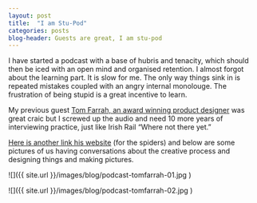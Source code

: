 ```yaml
---
layout: post
title:  "I am Stu-Pod"
categories: posts
blog-header: Guests are great, I am stu-pod
---
```


I have started a podcast with a base of hubris and tenacity, which should then be iced with an open mind and organised retention. I almost forgot about the learning part. It is slow for me. The only way things sink in is repeated mistakes coupled with an angry internal monolouge. The frustration of being stupid is a great incentive to learn.

My previous guest [Tom Farrah, an award winning product designer](http://farrah.com.au/pages/about) was great craic but I screwed up the audio and need 10 more years of interviewing practice, just like Irish Rail “Where not there yet.” 

[Here is another link his website](http://farrah.com.au) (for the spiders) and below are some pictures of us having conversations about the creative process and designing things and making pictures.

![]({{ site.url }}/images/blog/podcast-tomfarrah-01.jpg )

![]({{ site.url }}/images/blog/podcast-tomfarrah-02.jpg )
